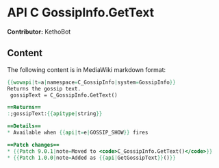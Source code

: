 # API C GossipInfo.GetText

**Contributor:** KethoBot

## Content

The following content is in MediaWiki markdown format:

```mediawiki
{{wowapi|t=a|namespace=C_GossipInfo|system=GossipInfo}}
Returns the gossip text.
 gossipText = C_GossipInfo.GetText()

==Returns==
:;gossipText:{{apitype|string}}

==Details==
* Available when {{api|t=e|GOSSIP_SHOW}} fires

==Patch changes==
* {{Patch 9.0.1|note=Moved to <code>C_GossipInfo.GetText()</code>}}
* {{Patch 1.0.0|note=Added as {{api|GetGossipText}}()}}
```